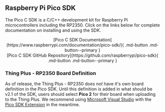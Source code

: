



## Raspberry Pi Pico SDK

The Pico C SDK is a C/C++ development kit for Raspberry Pi microcontrollers including the RP2350. Click on the links below for complete documentation on installing and using the SDK.

<center>
    [Pico C SDK Documentation](https://www.raspberrypi.com/documentation/pico-sdk/){ .md-button .md-button--primary }
</center>

<center>
    [Pico C SDK GitHub Repository](https://github.com/raspberrypi/pico-sdk){ .md-button .md-button--primary }
</center>

### Thing Plus - RP2350 Board Definition

As of release, the Thing Plus - RP2350 does <i>not</i> have it's own board definition in the Pico SDK. Until this definition is added in what should be v2.1 of the SDK, users should select <b>Pico 2</b> for their board when uploading to the Thing Plus. We recommend using [Microsoft Visual Studio](https://code.visualstudio.com/) with the [Pico SDK Extension](https://marketplace.visualstudio.com/items?itemName=raspberry-pi.raspberry-pi-pico) in the meantime.